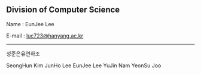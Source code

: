 ## Division of Computer Science

Name : EunJee Lee

E-mail : <u>luc723@hanyang.ac.kr</u>


----------------------------------------
성준은유연하조

SeongHun Kim
JunHo Lee
EunJee Lee
YuJin Nam
YeonSu Joo
